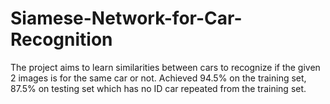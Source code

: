 # Siamese-Network-for-Car-Recognition
The project aims to learn similarities between cars to recognize if the given 2 images is for the same car or not.
Achieved 94.5% on the training set, 87.5% on testing set which has no ID car repeated from the training set.
